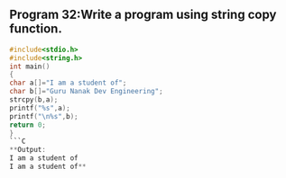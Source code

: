 ## Program 32:Write a program using string copy function.
```C
#include<stdio.h>
#include<string.h>
int main()
{
char a[]="I am a student of";
char b[]="Guru Nanak Dev Engineering";
strcpy(b,a);
printf("%s",a);
printf("\n%s",b);
return 0;
}
```C
**Output:
I am a student of
I am a student of**
